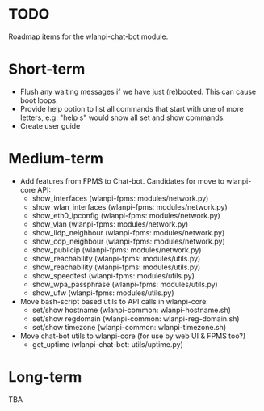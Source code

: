 # TODO

Roadmap items for the wlanpi-chat-bot module.

# Short-term

 - Flush any waiting messages if we have just (re)booted. This can cause boot loops.
 - Provide help option to list all commands that start with one of more letters, e.g. "help s" would show all set and show commands.
 - Create user guide

# Medium-term
- Add features from FPMS to Chat-bot. Candidates for move to wlanpi-core API:
    - show_interfaces (wlanpi-fpms: modules/network.py)
    - show_wlan_interfaces (wlanpi-fpms: modules/network.py)
    - show_eth0_ipconfig (wlanpi-fpms: modules/network.py)
    - show_vlan (wlanpi-fpms: modules/network.py)
    - show_lldp_neighbour (wlanpi-fpms: modules/network.py)
    - show_cdp_neighbour (wlanpi-fpms: modules/network.py)
    - show_publicip  (wlanpi-fpms: modules/network.py)
    - show_reachability (wlanpi-fpms: modules/utils.py)
    - show_reachability (wlanpi-fpms: modules/utils.py)
    - show_speedtest (wlanpi-fpms: modules/utils.py)
    - show_wpa_passphrase (wlanpi-fpms: modules/utils.py)
    - show_ufw (wlanpi-fpms: modules/utils.py)
- Move bash-script based utils to API calls in wlanpi-core:
    - set/show hostname (wlanpi-common: wlanpi-hostname.sh)
    - set/show regdomain (wlanpi-common: wlanpi-reg-domain.sh)
    - set/show timezone (wlanpi-common: wlanpi-timezone.sh)
- Move chat-bot utils to wlanpi-core (for use by web UI & FPMS too?)
    - get_uptime (wlanpi-chat-bot: utils/uptime.py)
# Long-term

TBA